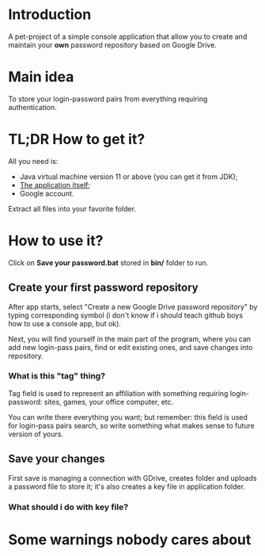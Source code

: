 # Introduction
A pet-project of a simple console application that allow you to create and maintain your **own** password repository based on Google Drive.

# Main idea
To store your login-password pairs from everything requiring authentication.

# TL;DR How to get it?
All you need is:
- Java virtual machine version 11 or above (you can get it from JDK);
- [The application itself](https://drive.google.com/file/d/1eAs8HE3ZUy4pdN9aDPXqXIoQkD5P-s0h/view?usp=sharing);
- Google account.

Extract all files into your favorite folder.

# How to use it?
Click on **Save your password.bat** stored in **bin/** folder to run.

## Create your first password repository
After app starts, select "Create a new Google Drive password repository" by typing corresponding symbol 
(i don't know if i should teach github boys how to use a console app, but ok).

Next, you will find yourself in the main part of the program, where you can add new login-pass pairs, find or edit existing ones, and save changes into repository.

### What is this "tag" thing?
Tag field is used to represent an affiliation with something requiring login-password: sites, games, your office computer, etc.

You can write there everything you want; but remember: this field is used for login-pass pairs search, so write something what makes sense to future version of yours.

## Save your changes
First save is managing a connection with GDrive, creates folder and uploads a password file to store it; it's also creates a key file in application folder.

### What should i do with key file?


# Some warnings nobody cares about
